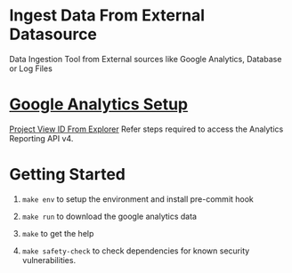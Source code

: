 # Ingest Data From External Datasource

Data Ingestion Tool from External sources like Google Analytics,  Database or Log Files

# [Google Analytics Setup](https://developers.google.com/analytics/devguides/reporting/core/v4/quickstart/service-py)
[Project View ID From Explorer](https://ga-dev-tools.appspot.com/account-explorer/)
Refer steps required to access the Analytics Reporting API v4.

# Getting Started

1. `make env` to setup the environment and install pre-commit hook

1. `make run` to download the google analytics data

1. `make`     to get the help

1. `make safety-check`  to check dependencies for known security vulnerabilities.
